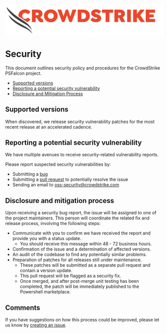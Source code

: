 ![CrowdStrike Falcon](https://raw.githubusercontent.com/CrowdStrike/falconpy/main/docs/asset/cs-logo.png)

# Security
This document outlines security policy and procedures for the CrowdStrike PSFalcon project.
+ [Supported versions](#supported-psfalcon-versions)
+ [Reporting a potential security vulnerability](#reporting-a-potential-security-vulnerability)
+ [Disclosure and Mitigation Process](#disclosure-and-mitigation-process)

## Supported versions

When discovered, we release security vulnerability patches for the most recent release at an accelerated cadence.

## Reporting a potential security vulnerability

We have multiple avenues to receive security-related vulnerability reports.

Please report suspected security vulnerabilities by:
+ Submitting a [bug](https://github.com/CrowdStrike/logscale-aws/issues)
+ Submitting a [pull request](https://github.com/CrowdStrike/logscale-aws/pulls) to potentially resolve the issue
+ Sending an email to  oss-security@crowdstrike.com

## Disclosure and mitigation process

Upon receiving a security bug report, the issue will be assigned to one of the project maintainers. This person
will coordinate the related fix and release process, involving the following steps:

+ Communicate with you to confirm we have received the report and provide you with a status update.
  - You should receive this message within 48 - 72 business hours.
+ Confirmation of the issue and a determination of affected versions.
+ An audit of the codebase to find any potentially similar problems.
+ Preparation of patches for all releases still under maintenance.
  - These patches will be submitted as a separate pull request and contain a version update.
  - This pull request will be flagged as a security fix.
  - Once merged, and after post-merge unit testing has been completed, the patch will be immediately published to
    the Powershell marketplace.

## Comments
If you have suggestions on how this process could be improved, please let us know by [creating an issue](https://github.com/CrowdStrike/logscale-aws/issues).
